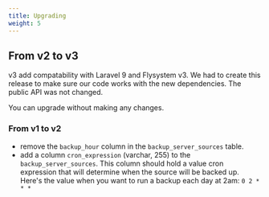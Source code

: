 ```yaml
---
title: Upgrading
weight: 5
---
```


## From v2 to v3

v3 add compatability with Laravel 9 and Flysystem v3. We had to create this release to make sure our code works with the new dependencies. The public API was not changed.

You can upgrade without making any changes.

### From v1 to v2

- remove the `backup_hour` column in the `backup_server_sources` table.
- add a column `cron_expression` (varchar, 255) to the `backup_server_sources`. This column should hold a value cron expression that will determine when the source will be backed up. Here's the value when you want to run a backup each day at 2am:  `0 2 * * *`
